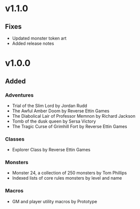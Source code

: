 # v1.1.0

## Fixes
- Updated monster token art
- Added release notes

# v1.0.0

## Added
### Adventures
- Trial of the Slim Lord by Jordan Rudd
- The Awful Amber Doom by Reverse Ettin Games
- The Diabolical Lair of Professor Memnon by Richard Jackson
- Tomb of the dusk queen by Sersa Victory
- The Tragic Curse of Grimhill Fort by Reverse Ettin Games

### Classes
- Explorer Class by Reverse Ettin Games

### Monsters
- Monster 24, a collection of 250 monsters by Tom Phillips
- Indexed lists of core rules monsters by level and name

### Macros
- GM and player utility macros by Prototype